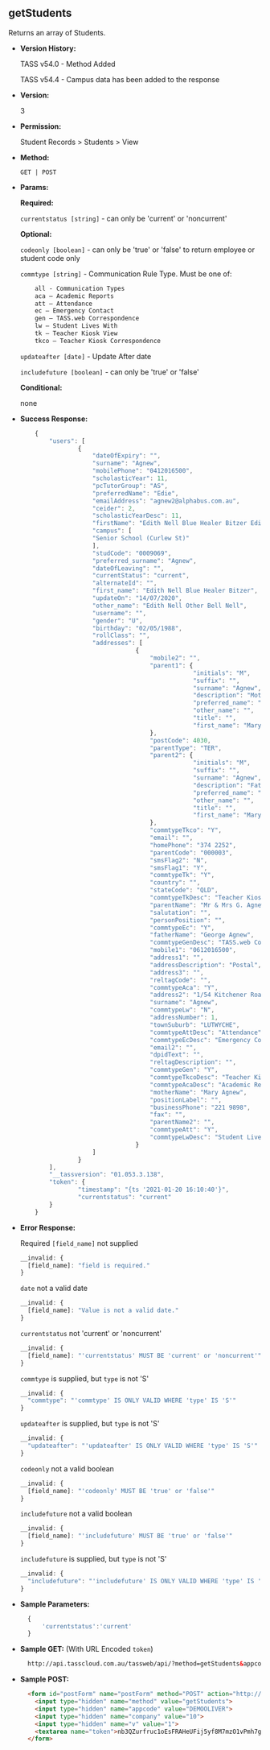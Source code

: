 **getStudents**
----
  Returns an array of Students.

* **Version History:**

	TASS v54.0 - Method Added

	TASS v54.4 - Campus data has been added to the response

* **Version:**

	3

* **Permission:**

   Student Records > Students > View

* **Method:**

  `GET | POST`
  
*  **Params:**

   **Required:**
 
   `currentstatus [string]` - can only be 'current' or 'noncurrent'
   
   **Optional:**
 
   `codeonly [boolean]` - can only be 'true' or 'false' to return employee or student code only

   `commtype [string]` - Communication Rule Type. Must be one of:
    ```HTML
        all - Communication Types
        aca – Academic Reports
        att – Attendance
        ec – Emergency Contact
        gen – TASS.web Correspondence
        lw – Student Lives With
        tk – Teacher Kiosk View
        tkco – Teacher Kiosk Correspondence
    ```

   `updateafter [date]` - Update After date

   `includefuture [boolean]` - can only be 'true' or 'false'

   **Conditional:**

   none

* **Success Response:**
	
	```javascript
		{
			"users": [
					{
						"dateOfExpiry": "",
						"surname": "Agnew",
						"mobilePhone": "0412016500",
						"scholasticYear": 11,
						"pcTutorGroup": "AS",
						"preferredName": "Edie",
						"emailAddress": "agnew2@alphabus.com.au",
						"ceider": 2,
						"scholasticYearDesc": 11,
						"firstName": "Edith Nell Blue Healer Bitzer Edith Nell Other Bell Nell",
						"campus": [
						"Senior School (Curlew St)"
						],
						"studCode": "0009069",
						"preferred_surname": "Agnew",
						"dateOfLeaving": "",
						"currentStatus": "current",
						"alternateId": "",
						"first_name": "Edith Nell Blue Healer Bitzer",
						"updateOn": "14/07/2020",
						"other_name": "Edith Nell Other Bell Nell",
						"username": "",
						"gender": "U",
						"birthday": "02/05/1988",
						"rollClass": "",
						"addresses": [
									{
										"mobile2": "",
										"parent1": {
													"initials": "M",
													"suffix": "",
													"surname": "Agnew",
													"description": "Mother/Parent 1",
													"preferred_name": "Mary",
													"other_name": "",
													"title": "",
													"first_name": "Mary"
										},
										"postCode": 4030,
										"parentType": "TER",
										"parent2": {
													"initials": "M",
													"suffix": "",
													"surname": "Agnew",
													"description": "Father/Parent 2",
													"preferred_name": "Mary",
													"other_name": "",
													"title": "",
													"first_name": "Mary"
										},
										"commtypeTkco": "Y",
										"email": "",
										"homePhone": "374 2252",
										"parentCode": "000003",
										"smsFlag2": "N",
										"smsFlag1": "Y",
										"commtypeTk": "Y",
										"country": "",
										"stateCode": "QLD",
										"commtypeTkDesc": "Teacher Kiosk View",
										"parentName": "Mr & Mrs G. Agnew",
										"salutation": "",
										"personPosition": "",
										"commtypeEc": "Y",
										"fatherName": "George Agnew",
										"commtypeGenDesc": "TASS.web Correspondence",
										"mobile1": "0612016500",
										"address1": "",
										"addressDescription": "Postal",
										"address3": "",
										"reltagCode": "",
										"commtypeAca": "Y",
										"address2": "1/54 Kitchener Road",
										"surname": "Agnew",
										"commtypeLw": "N",
										"addressNumber": 1,
										"townSuburb": "LUTWYCHE",
										"commtypeAttDesc": "Attendance",
										"commtypeEcDesc": "Emergency Contact",
										"email2": "",
										"dpidText": "",
										"reltagDescription": "",
										"commtypeGen": "Y",
										"commtypeTkcoDesc": "Teacher Kiosk Correspondence",
										"commtypeAcaDesc": "Academic Reports",
										"motherName": "Mary Agnew",
										"positionLabel": "",
										"businessPhone": "221 9898",
										"fax": "",
										"parentName2": "",
										"commtypeAtt": "Y",
										"commtypeLwDesc": "Student Lives With"
									}
						]
					}
			],
			"__tassversion": "01.053.3.138",
			"token": {
					"timestamp": "{ts '2021-01-20 16:10:40'}",
					"currentstatus": "current"
			}
		}
  ```
 
* **Error Response:**

	Required `[field_name]` not supplied
	```javascript
	__invalid: {
	  [field_name]: "field is required."
	}
	```
	
	`date` not a valid date
	```javascript
	__invalid: {
	  [field_name]: "Value is not a valid date."
	}
	```

	`currentstatus` not 'current' or 'noncurrent'
	```javascript
	__invalid: {
	  [field_name]: "'currentstatus' MUST BE 'current' or 'noncurrent'"
	}
	```

	`commtype` is supplied, but `type` is not 'S'
	```javascript
	__invalid: {
	  "commtype": "'commtype' IS ONLY VALID WHERE 'type' IS 'S'"
	}
	```

	`updateafter` is supplied, but `type` is not 'S'
	```javascript
	__invalid: {
	  "updateafter": "'updateafter' IS ONLY VALID WHERE 'type' IS 'S'"
	}
	```

	`codeonly` not a valid boolean
	```javascript
	__invalid: {
	  [field_name]: "'codeonly' MUST BE 'true' or 'false'"
	}
	```

	`includefuture` not a valid boolean
	```javascript
	__invalid: {
	  [field_name]: "'includefuture' MUST BE 'true' or 'false'"
	}
	```

	`includefuture` is supplied, but `type` is not 'S'
	```javascript
	__invalid: {
	  "includefuture": "'includefuture' IS ONLY VALID WHERE 'type' IS 'S'"
	}
	```
	
* **Sample Parameters:**

  ```javascript
	{
		'currentstatus':'current'
	}
  ```

* **Sample GET:** (With URL Encoded `token`)

  ```HTML
	http://api.tasscloud.com.au/tassweb/api/?method=getStudents&appcode=DEMOOLIVER&company=10&v=1&token=nb3QZurfruc1oEsFRAHeUFij5yf8M7mzO1vPmh7giNc%3D
  ```
  
* **Sample POST:**

  ```HTML
	<form id="postForm" name="postForm" method="POST" action="http://api.tasscloud.com.au/tassweb/api/">
	  <input type="hidden" name="method" value="getStudents">
	  <input type="hidden" name="appcode" value="DEMOOLIVER">
	  <input type="hidden" name="company" value="10">
	  <input type="hidden" name="v" value="1">
	  <textarea name="token">nb3QZurfruc1oEsFRAHeUFij5yf8M7mzO1vPmh7giNc=</textarea>
	</form>
  ```
